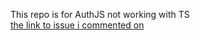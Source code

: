 This repo is for AuthJS not working with TS  
[the link to issue i commented on](https://github.com/nextauthjs/next-auth/issues/9573)
